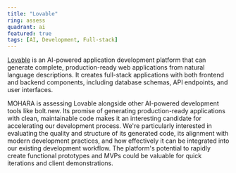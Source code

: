 ```yaml
---
title: "Lovable"
ring: assess
quadrant: ai
featured: true
tags: [AI, Development, Full-stack]
---
```


[Lovable](https://lovable.dev) is an AI-powered application development platform that can generate complete, production-ready web applications from natural language descriptions. It creates full-stack applications with both frontend and backend components, including database schemas, API endpoints, and user interfaces.

MOHARA is assessing Lovable alongside other AI-powered development tools like bolt.new. Its promise of generating production-ready applications with clean, maintainable code makes it an interesting candidate for accelerating our development process. We're particularly interested in evaluating the quality and structure of its generated code, its alignment with modern development practices, and how effectively it can be integrated into our existing development workflow. The platform's potential to rapidly create functional prototypes and MVPs could be valuable for quick iterations and client demonstrations.
